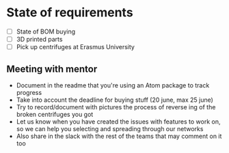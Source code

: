 # State of requirements
- [ ] State of BOM buying
- [ ] 3D printed parts
- [ ] Pick up centrifuges at Erasmus University

## Meeting with mentor

- Document in the readme that you're using an Atom package to track progress
- Take into account the deadline for buying stuff (20 june, max 25 june)
- Try to record/document with pictures the process of reverse ing of the broken centrifuges you got
- Let us know when you have created the issues with features to work on, so we can help you selecting and spreading through our networks
- Also share in the slack with the rest of the teams that may comment on it too
